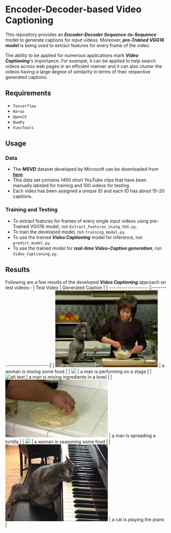 
# Encoder-Decoder-based Video Captioning

This repository provides an ***Encoder-Decoder Sequence-to-Sequence*** model to generate captions for input videos. Moreover, ***pre-Trained VGG16 model*** is being used to extract features for every frame of the video.

The ability to be applied for numerous applications mark ***Video Captioning***'s importance. For example, it can be applied to help search videos across web pages in an efficient manner and it can also cluster the videos having a large degree of similarity in terms of their respective generated captions.

## Requirements
- `Tensorflow`
- `Keras`
- `OpenCV`
- `NumPy`
- `FuncTools`

## Usage
### Data
- The ***MSVD*** dataset developed by Microsoft can be downloaded from [***here***](https://www.dropbox.com/sh/whatkfg5mr4dr63/AACKCO3LwSsHK4_GOmHn4oyYa?dl=0).
- This data set contains 1450 short YouTube clips that have been manually labeled for training and 100 videos for testing.
- Each video has been assigned a unique ID and each ID has about 15–20 captions.
### Training and Testing
- To extract features for frames of every single input videos using pre-Trained VGG16 model, run `Extract_Features_Using_VGG.py`.
- To train the developed model, run `training_model.py`.
- To use the trained ***Video Captioning*** model for inference, run `predict_model.py`.
- To use the trained model for ***real-time Video-Caption generation***, run `Video_Captioning.py`.

## Results
Following are a few results of the developed ***Video Captioning*** approach on test videos:-
| Test Video        | Generated Caption           |
| ------------------- |:----------------------------:|
| ![alt text](https://github.com/fork123aniket/Encoder-Decoder-based-Video-Captioning/blob/main/input_videos/0lh_UWF9ZP4_62_69.gif) | a woman is mixing some food |
| <img src="https://github.com/fork123aniket/Encoder-Decoder-based-Video-Captioning/blob/main/input_videos/7NNg0_n-bS8_21_30.gif" width="320"> | a man is performing on a stage |
| ![alt text](https://github.com/fork123aniket/Encoder-Decoder-based-Video-Captioning/blob/main/input_videos/ezgif-4-989de822710c.gif) | a man is mixing ingredients in a bowl |
| <img src="https://github.com/fork123aniket/Encoder-Decoder-based-Video-Captioning/blob/main/input_videos/Je3V7U5Ctj4_569_576.gif" width="320"> | a man is spreading a tortilla |
| <img src="https://github.com/fork123aniket/Encoder-Decoder-based-Video-Captioning/blob/main/input_videos/qeKX-N1nKiM_0_5.gif" width="320"> | a woman is seasoning some food |
| ![alt text](https://github.com/fork123aniket/Encoder-Decoder-based-Video-Captioning/blob/main/input_videos/TZ860P4iTaM_15_28.gif) | a cat is playing the piano |

